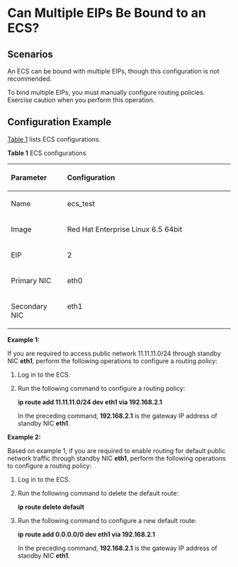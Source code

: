 # Can Multiple EIPs Be Bound to an ECS?<a name="EN-US_TOPIC_0018073216"></a>

## Scenarios<a name="section1851945163017"></a>

An ECS can be bound with multiple EIPs, though this configuration is not recommended.

To bind multiple EIPs, you must manually configure routing policies. Exercise caution when you perform this operation.

## Configuration Example<a name="section32091531162222"></a>

[Table 1](#table10449199163243)  lists ECS configurations.

**Table  1**  ECS configurations

<a name="table10449199163243"></a>
<table><thead align="left"><tr id="row8662904163243"><th class="cellrowborder" valign="top" width="25.19%" id="mcps1.2.3.1.1"><p id="p7023835163243"><a name="p7023835163243"></a><a name="p7023835163243"></a>Parameter</p>
</th>
<th class="cellrowborder" valign="top" width="74.81%" id="mcps1.2.3.1.2"><p id="p32059771163243"><a name="p32059771163243"></a><a name="p32059771163243"></a>Configuration</p>
</th>
</tr>
</thead>
<tbody><tr id="row20102485163243"><td class="cellrowborder" valign="top" width="25.19%" headers="mcps1.2.3.1.1 "><p id="p17688570163243"><a name="p17688570163243"></a><a name="p17688570163243"></a>Name</p>
</td>
<td class="cellrowborder" valign="top" width="74.81%" headers="mcps1.2.3.1.2 "><p id="p23488080163243"><a name="p23488080163243"></a><a name="p23488080163243"></a>ecs_test</p>
</td>
</tr>
<tr id="row10066133163243"><td class="cellrowborder" valign="top" width="25.19%" headers="mcps1.2.3.1.1 "><p id="p10050422163243"><a name="p10050422163243"></a><a name="p10050422163243"></a>Image</p>
</td>
<td class="cellrowborder" valign="top" width="74.81%" headers="mcps1.2.3.1.2 "><p id="p8777885163243"><a name="p8777885163243"></a><a name="p8777885163243"></a>Red Hat Enterprise Linux 6.5 64bit</p>
</td>
</tr>
<tr id="row11892101163243"><td class="cellrowborder" valign="top" width="25.19%" headers="mcps1.2.3.1.1 "><p id="p23736109163243"><a name="p23736109163243"></a><a name="p23736109163243"></a>EIP</p>
</td>
<td class="cellrowborder" valign="top" width="74.81%" headers="mcps1.2.3.1.2 "><p id="p43576653163243"><a name="p43576653163243"></a><a name="p43576653163243"></a>2</p>
</td>
</tr>
<tr id="row56645562163243"><td class="cellrowborder" valign="top" width="25.19%" headers="mcps1.2.3.1.1 "><p id="p24887810163243"><a name="p24887810163243"></a><a name="p24887810163243"></a>Primary NIC</p>
</td>
<td class="cellrowborder" valign="top" width="74.81%" headers="mcps1.2.3.1.2 "><p id="p2646743163243"><a name="p2646743163243"></a><a name="p2646743163243"></a>eth0</p>
</td>
</tr>
<tr id="row23304392163323"><td class="cellrowborder" valign="top" width="25.19%" headers="mcps1.2.3.1.1 "><p id="p8412943163323"><a name="p8412943163323"></a><a name="p8412943163323"></a>Secondary NIC</p>
</td>
<td class="cellrowborder" valign="top" width="74.81%" headers="mcps1.2.3.1.2 "><p id="p10359815163323"><a name="p10359815163323"></a><a name="p10359815163323"></a>eth1</p>
</td>
</tr>
</tbody>
</table>

**Example 1:**

If you are required to access public network 11.11.11.0/24 through standby NIC  **eth1**, perform the following operations to configure a routing policy:

1.  Log in to the ECS.
2.  Run the following command to configure a routing policy:

    **ip route add 11.11.11.0/24 dev eth1 via 192.168.2.1**

    In the preceding command,  **192.168.2.1**  is the gateway IP address of standby NIC  **eth1**.


**Example 2:**

Based on example 1, if you are required to enable routing for default public network traffic through standby NIC  **eth1**, perform the following operations to configure a routing policy:

1.  Log in to the ECS.
2.  Run the following command to delete the default route:

    **ip route delete default**

3.  Run the following command to configure a new default route:

    **ip route add 0.0.0.0/0 dev eth1 via 192.168.2.1**

    In the preceding command,  **192.168.2.1**  is the gateway IP address of standby NIC  **eth1**.


